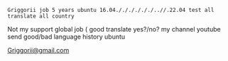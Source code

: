     Griggorii job 5 years ubuntu 16.04././././././..//.22.04 test all translate all country

Not my support global job ( good translate yes?/no? my channel youtube send good/bad language history ubuntu

Griggorii@gmail.com